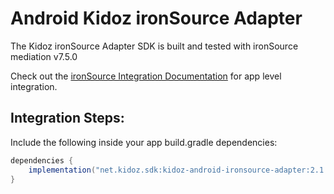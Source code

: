 # Android Kidoz ironSource Adapter

The Kidoz ironSource Adapter SDK is built and tested with ironSource mediation v7.5.0<BR>

Check out the [ironSource Integration Documentation](https://developers.is.com/ironsource-mobile/android/android-sdk/) for app level integration.
## Integration Steps:

Include the following inside your app build.gradle dependencies:

```java
dependencies {
    implementation("net.kidoz.sdk:kidoz-android-ironsource-adapter:2.1.0")
}
``` 
